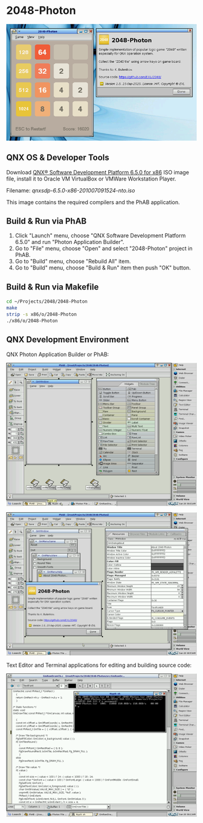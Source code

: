 2048-Photon
===========

![2048-Photon QNX Screenshot](../image/2048-Photon-QNX-Screenshot.png)

## QNX OS & Developer Tools

Download [QNX® Software Development Platform 6.5.0 for x86](http://myqnx.com/download/feature.html?programid=23647) ISO image file, install it to Oracle VM VirtualBox or VMWare Workstation Player.

Filename: *qnxsdp-6.5.0-x86-201007091524-nto.iso*

This image contains the required compilers and the PhAB application.

## Build & Run via PhAB

1. Click "Launch" menu, choose "QNX Software Development Platform 6.5.0" and run "Photon Application Builder".
2. Go to "File" menu, choose "Open" and select "2048-Photon" project in PhAB.
3. Go to "Build" menu, choose "Rebuild All" item.
4. Go to "Build" menu, choose "Build & Run" item then push "OK" button.

## Build & Run via Makefile

```sh
cd ~/Projects/2048/2048-Photon
make
strip -s x86/o/2048-Photon
./x86/o/2048-Photon
```

## QNX Development Environment

QNX Photon Application Builder or PhAB:

![PhAB QNX Screenshot 1](../image/PhAB-QNX-Screenshot1.png)

![PhAB QNX Screenshot 2](../image/PhAB-QNX-Screenshot2.png)

Text Editor and Terminal applications for editing and building source code:

![Text Editor & Terminal QNX Screenshot](../image/TextEditor-Terminal-QNX-Screenshot.png)
